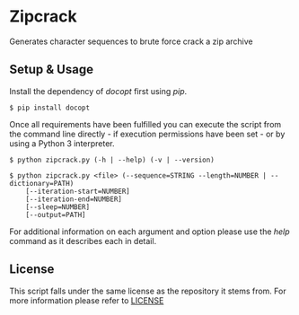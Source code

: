 
# Zipcrack #

Generates character sequences to brute force crack a zip archive

## Setup & Usage ##

Install the dependency of *docopt* first using *pip*.

    $ pip install docopt

Once all requirements have been fulfilled you can execute the script from the
command line directly - if execution permissions have been set - or by using
a Python 3 interpreter.

    $ python zipcrack.py (-h | --help) (-v | --version)

    $ python zipcrack.py <file> (--sequence=STRING --length=NUMBER | --dictionary=PATH)
        [--iteration-start=NUMBER]
        [--iteration-end=NUMBER]
        [--sleep=NUMBER]
        [--output=PATH]

For additional information on each argument and option please use the *help*
command as it describes each in detail.

## License ##

This script falls under the same license as the repository it stems from. For
more information please refer to
[LICENSE](https://github.com/catlinman/pyscripts/blob/master/LICENSE)
